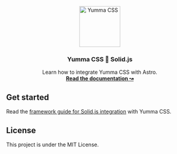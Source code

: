 <div align="center">
  <a href="https://yummacss.com" target="_blank" target="_blank" rel="noopener noreferrer">
    <img alt="Yumma CSS" src="https://www.yummacss.com/trademark/mark.png" width="110" style="max-width: 100%;">
  </a>
</div>

<h3 align="center">Yumma CSS 🤝 Solid.js</h3>

<p align="center">
  Learn how to integrate Yumma CSS with Astro.
  <br>
  <a href="https://yummacss.com"><strong>Read the documentation ↝</strong></a>

## Get started

Read the [framework guide for Solid.js integration](https://www.yummacss.com/docs/guides/solidjs) with Yumma CSS.

## License

This project is under the MIT License.
